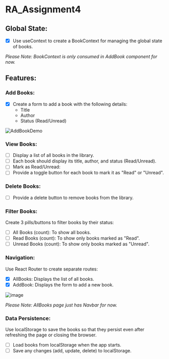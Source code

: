 # RA_Assignment4

## Global State:
- [x] Use useContext to create a BookContext for managing the global state of books.

_Please Note: BookContext is only consumed in AddBook component for now._

## Features:
### Add Books:
- [x] Create a form to add a book with the following details:
  - Title
  - Author
  - Status (Read/Unread)

![AddBookDemo](https://github.com/user-attachments/assets/42d50533-b608-4980-93f1-fdda13f3e309)


### View Books:
- [ ] Display a list of all books in the library.
- [ ] Each book should display its title, author, and status (Read/Unread).
- [ ] Mark as Read/Unread:
- [ ] Provide a toggle button for each book to mark it as "Read" or "Unread".

### Delete Books:
- [ ] Provide a delete button to remove books from the library.

### Filter Books:
Create 3 pills/buttons to filter books by their status:
  - [ ] All Books (count): To show all books.
  - [ ] Read Books (count): To show only books marked as "Read".
  - [ ] Unread Books (count): To show only books marked as "Unread". 

### Navigation:
Use React Router to create separate routes:
  - [x] AllBooks: Displays the list of all books.
  - [x] AddBook: Displays the form to add a new book.

![image](https://github.com/user-attachments/assets/4084c431-cfdb-4411-9ec8-e767ba22193f)

_Please Note: AllBooks page just has Navbar for now._

### Data Persistence:
Use localStorage to save the books so that they persist even after refreshing the page or closing the browser.
  - [ ] Load books from localStorage when the app starts.
  - [ ] Save any changes (add, update, delete) to localStorage.
